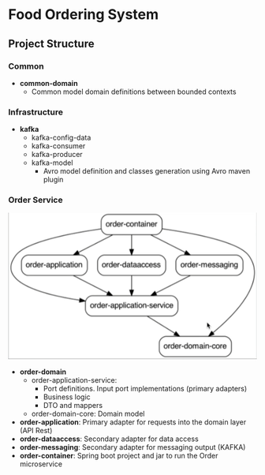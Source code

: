 # Food Ordering System

## Project Structure

### Common

* **common-domain**
  * Common model domain definitions between bounded contexts

### Infrastructure

* **kafka**
  * kafka-config-data
  * kafka-consumer
  * kafka-producer
  * kafka-model
    * Avro model definition and classes generation using Avro maven plugin

### Order Service

![Project Structure](./docs/img/graph.png)
- **order-domain**
    - order-application-service:
        - Port definitions. Input port implementations (primary adapters)
        - Business logic
        - DTO and mappers
    - order-domain-core: Domain model
- **order-application**: Primary adapter for requests into the domain layer (API Rest)
- **order-dataaccess**: Secondary adapter for data access
- **order-messaging**: Secondary adapter for messaging output (KAFKA)
- **order-container**: Spring boot project and jar to run the Order microservice

#